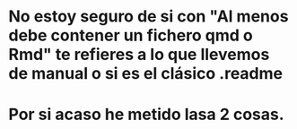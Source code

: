 # No estoy seguro de si con "Al menos debe contener un fichero qmd o Rmd" te refieres a lo que llevemos de manual o si es el clásico .readme
# Por si acaso he metido lasa 2 cosas. 